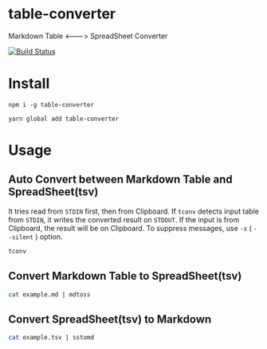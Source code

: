 # table-converter

Markdown Table &lt;---> SpreadSheet Converter

[![Build Status](https://travis-ci.com/yoskeoka/table-converter.svg?branch=master)](https://travis-ci.com/yoskeoka/table-converter)

# Install

```sh:npm
npm i -g table-converter
```

```sh:yarn
yarn global add table-converter
```

# Usage

## Auto Convert between Markdown Table and SpreadSheet(tsv)

It tries read from `STDIN` first, then from Clipboard.
If `tconv` detects input table from `STDIN`, it writes the converted result on `STDOUT`.
If the input is from Clipboard, the result will be on Clipboard.
To suppress messages, use `-s` ( `--silent` ) option.

```sh
tconv
```

## Convert Markdown Table to SpreadSheet(tsv)

```sh
cat example.md | mdtoss
```

## Convert SpreadSheet(tsv) to Markdown

```sh
cat example.tsv | sstomd
```
